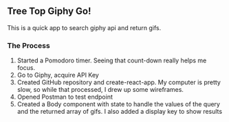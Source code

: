 ## Tree Top Giphy Go!
This is a quick app to search giphy api and return gifs.

### The Process
1. Started a Pomodoro timer. Seeing that count-down really helps me focus.
2. Go to Giphy, acquire API Key
3. Created GitHub repository and create-react-app. My computer is pretty slow, so while that processed, I drew up some wireframes.
4. Opened Postman to test endpoint
5. Created a Body component with state to handle the values of the query and the returned array of gifs. I also added a display key to show results